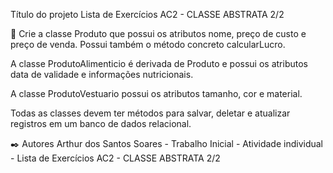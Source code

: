Título do projeto Lista de Exercícios AC2 - CLASSE ABSTRATA 2/2

🚀 Crie a classe Produto que possui os atributos nome, preço de custo e preço de venda. Possui também o método concreto calcularLucro.

A classe ProdutoAlimenticio é derivada de Produto e possui os atributos data de validade e informações nutricionais.

A classe ProdutoVestuario possui os atributos tamanho, cor e material.

Todas as classes devem ter métodos para salvar, deletar e atualizar registros em um banco de dados relacional.

✒️ Autores Arthur dos Santos Soares - Trabalho Inicial - Atividade individual - Lista de Exercícios AC2 - CLASSE ABSTRATA 2/2
